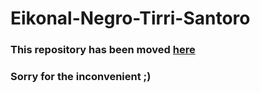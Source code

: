# Eikonal-Negro-Tirri-Santoro

### This repository has been moved [here](https://github.com/EnricoTirri/Eikonal-Solver)
### Sorry for the inconvenient ;)
